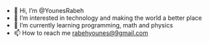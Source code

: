 - 👋 Hi, I’m @YounesRabeh
- 👀 I’m interested in technology and making the world a better place
- 🌱 I’m currently learning programming, math and physics
- 📫 How to reach me rabehyounes@9gmail.com

<!---
YounesRabeh/YounesRabeh is a ✨ special ✨ repository because its `README.md` (this file) appears on your GitHub profile.
You can click the Preview link to take a look at your changes.
--->
